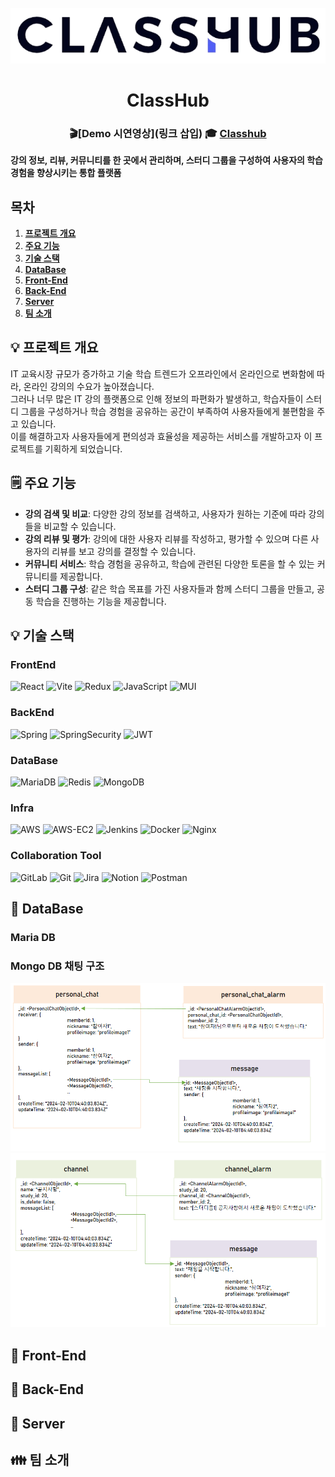 <div align="center">
  <br />
  <a href="https://i10a810.p.ssafy.io" >
    <img src="./readme_assets/MainLogo.png" alt="ClassHub" /> 
  </a>
  <h1>ClassHub</h1>

### 🎬[Demo 시연영상](링크 삽입)  🎓 [Classhub](https://i10a810.p.ssafy.io)

</div>

**강의 정보, 리뷰, 커뮤니티를 한 곳에서 관리하며, 스터디 그룹을 구성하여 사용자의 학습 경험을 향상시키는 통합 플랫폼**

## 목차
1. [**프로젝트 개요**](#1)
2. [**주요 기능**](#2)
3. [**기술 스택**](#3)
4. [**DataBase**](#4)
5. [**Front-End**](#5) 
6. [**Back-End**](#6)
7. [**Server**](#7)
8. [**팀 소개**](#8)

<div id="1"></div>

## 💡 프로젝트 개요
IT 교육시장 규모가 증가하고 기술 학습 트렌드가 오프라인에서 온라인으로 변화함에 따라, 온라인 강의의 수요가 높아졌습니다. 
<br>
그러나 너무 많은 IT 강의 플랫폼으로 인해 정보의 파편화가 발생하고, 
학습자들이 스터디 그룹을 구성하거나 학습 경험을 공유하는 공간이 부족하여 사용자들에게 불편함을 주고 있습니다.
<br>
이를 해결하고자 사용자들에게 편의성과 효율성을 제공하는 서비스를 개발하고자 이 프로젝트를 기획하게 되었습니다.

<div id="2"></div>

## 🗒 주요 기능
- **강의 검색 및 비교**: 다양한 강의 정보를 검색하고, 사용자가 원하는 기준에 따라 강의들을 비교할 수 있습니다.
- **강의 리뷰 및 평가**: 강의에 대한 사용자 리뷰를 작성하고, 평가할 수 있으며 다른 사용자의 리뷰를 보고 강의를 결정할 수 있습니다.
- **커뮤니티 서비스**: 학습 경험을 공유하고, 학습에 관련된 다양한 토론을 할 수 있는 커뮤니티를 제공합니다.
- **스터디 그룹 구성**: 같은 학습 목표를 가진 사용자들과 함께 스터디 그룹을 만들고, 공동 학습을 진행하는 기능을 제공합니다.

<div id="3"></div>

## 💡 기술 스택
### FrontEnd
![React](https://img.shields.io/badge/react-%2320232a.svg?style=for-the-badge&logo=react&logoColor=%2361DAFB) ![Vite](https://img.shields.io/badge/vite-%23646CFF.svg?style=for-the-badge&logo=vite&logoColor=white) ![Redux](https://img.shields.io/badge/redux-%23593d88.svg?style=for-the-badge&logo=redux&logoColor=white) ![JavaScript](https://img.shields.io/badge/javascript-%23323330.svg?style=for-the-badge&logo=javascript&logoColor=%23F7DF1E) ![MUI](https://img.shields.io/badge/MUI-%230081CB.svg?style=for-the-badge&logo=mui&logoColor=white)

### BackEnd
![Spring](https://img.shields.io/badge/spring-%236DB33F.svg?style=for-the-badge&logo=spring&logoColor=white) ![SpringSecurity](https://img.shields.io/badge/spring-%236DB33F.svg?style=for-the-badge&logo=springsecurity&logoColor=white) ![JWT](https://img.shields.io/badge/JWT-black?style=for-the-badge&logo=JSON%20web%20tokens) 

### DataBase

![MariaDB](https://img.shields.io/badge/MariaDB-003545?style=for-the-badge&logo=mariadb&logoColor=white) ![Redis](https://img.shields.io/badge/redis-%23DD0031.svg?style=for-the-badge&logo=redis&logoColor=white) ![MongoDB](https://img.shields.io/badge/MongoDB-%234ea94b.svg?style=for-the-badge&logo=mongodb&logoColor=white)

### Infra
![AWS](https://img.shields.io/badge/AWS-%23FF9900.svg?style=for-the-badge&logo=amazon-aws&logoColor=white) ![AWS-EC2](https://img.shields.io/badge/AWS-%23FF9900.svg?style=for-the-badge&logo=amazonec2&logoColor=white) ![Jenkins](https://img.shields.io/badge/jenkins-%232C5263.svg?style=for-the-badge&logo=jenkins&logoColor=white) ![Docker](https://img.shields.io/badge/docker-%230db7ed.svg?style=for-the-badge&logo=docker&logoColor=white) ![Nginx](https://img.shields.io/badge/nginx-%23009639.svg?style=for-the-badge&logo=nginx&logoColor=white)

### Collaboration Tool
![GitLab](https://img.shields.io/badge/gitlab-%23181717.svg?style=for-the-badge&logo=gitlab&logoColor=white) ![Git](https://img.shields.io/badge/git-%23F05033.svg?style=for-the-badge&logo=git&logoColor=white) ![Jira](https://img.shields.io/badge/jira-%230A0FFF.svg?style=for-the-badge&logo=jira&logoColor=white) ![Notion](https://img.shields.io/badge/Notion-%23000000.svg?style=for-the-badge&logo=notion&logoColor=white) ![Postman](https://img.shields.io/badge/Postman-FF6C37?style=for-the-badge&logo=postman&logoColor=white) 


<div id="4"></div>

## 💾 DataBase
### Maria DB


### Mongo DB 채팅 구조
<img src="./readme_assets/mongodb1.PNG" width="700" alt="mongodb" /> 
<img src="./readme_assets/mongodb2.PNG" width="700"  alt="mongodb" /> 


<div id="5"></div>

## 📱 Front-End
<div id="6"></div>

## 📲 Back-End
<div id="7"></div>

## 📂 Server
<div id="8"></div>

## 👪 팀 소개